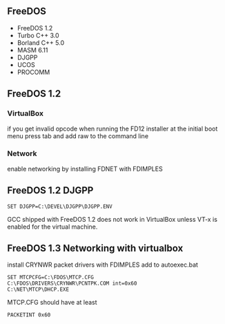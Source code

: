 ## FreeDOS
- FreeDOS 1.2
- Turbo C++ 3.0
- Borland C++ 5.0
- MASM 6.11
- DJGPP
- UCOS
- PROCOMM

## FreeDOS 1.2

### VirtualBox
if you get invalid opcode when running the FD12 installer
at the initial boot menu press tab and add raw to the command line

### Network
enable networking by installing FDNET with FDIMPLES

## FreeDOS 1.2 DJGPP
```
SET DJGPP=C:\DEVEL\DJGPP\DJGPP.ENV
```
GCC shipped with FreeDOS 1.2 does not work in VirtualBox unless
VT-x is enabled for the virtual machine.

## FreeDOS 1.3 Networking with virtualbox
install CRYNWR packet drivers with FDIMPLES
add to autoexec.bat
```
SET MTCPCFG=C:\FDOS\MTCP.CFG
C:\FDOS\DRIVERS\CRYNWR\PCNTPK.COM int=0x60
C:\NET\MTCP\DHCP.EXE
```
MTCP.CFG should have at least
```
PACKETINT 0x60
```
